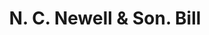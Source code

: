 ---
doi: 10.7916/D82R53SP
date_other: '1880'
date_other_textual: 1880-1889
form: printed ephemera
genre:
- Invoices
name:
- N. C. Newell & Son
object_in_context_url: https://biggert.cul.columbia.edu/items/view/ave_biggert_01223
subject_hierarchical_geographic:
- Utica, New York, United States
subject_name:
- N. C. Newell & Son
title: N. C. Newell & Son. Bill
sort_title: N. C. Newell & Son. Bill
call_number: ave_biggert_01223
coordinates:
- 43.094722222222224,-75.27583333333334
pid: ave_biggert_01223
identifiers: ave_biggert_01223
thumbnail: https://derivativo-1.library.columbia.edu/iiif/2/ldpd:343439/full/!256,256/0/native.jpg
permalink: "/items/ave_biggert_01223/"
layout: iiif-image-page
---